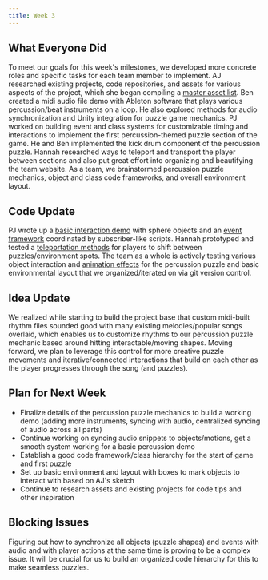 ```yaml
---
title: Week 3
---
```


## What Everyone Did
To meet our goals for this week's milestones, we developed more concrete roles and specific tasks for each team member to implement. AJ researched existing projects, code repositories, and assets for various aspects of the project, which she began compiling
a [master asset list](https://docs.google.com/document/d/1_3IYWaWWG4hmq9tFfhHMzJMrd16TxXhU1g3Dy5EdnlQ). Ben created a midi audio file demo with Ableton software that plays various percussion/beat instruments on a loop. He also explored methods for audio synchronization and Unity integration for puzzle game mechanics.
PJ worked on building event and class systems for customizable timing and interactions to implement the first percussion-themed puzzle section of the game. He and Ben implemented the kick drum component of the percussion puzzle. Hannah researched ways to teleport and transport the player between sections and also put great effort into organizing and beautifying the team website.
As a team, we brainstormed percussion puzzle mechanics, object and class code frameworks, and overall environment layout.

## Code Update
PJ wrote up a [basic interaction demo](https://github.com/UWRealityLab/vrcapstone19sp-team7/blob/master/PhantasiaConductor/Assets/Scenes/PercussionScene.unity) with sphere objects and an [event framework](https://github.com/UWRealityLab/vrcapstone19sp-team7/tree/master/PhantasiaConductor/Assets/Scripts/Observers) coordinated by subscriber-like scripts. Hannah prototyped and tested a [teleportation methods](https://github.com/UWRealityLab/vrcapstone19sp-team7/blob/master/PhantasiaConductor/Assets/Scenes/MainScene.unity) for players to shift between puzzles/environment spots. The team as a whole is actively testing various object interaction and [animation effects](https://github.com/UWRealityLab/vrcapstone19sp-team7/tree/master/PhantasiaConductor/Assets/Animation) for the percussion puzzle and basic environmental layout that we organized/iterated on via git version control. 

## Idea Update
We realized while starting to build the project base that custom midi-built rhythm files sounded good with many existing melodies/popular songs overlaid, which enables us to customize rhythms to our percussion puzzle mechanic based around hitting interactable/moving shapes. Moving forward, we plan to leverage this control for more creative puzzle movements and iterative/connected interactions that build on each other as the player progresses through the song (and puzzles). 

## Plan for Next Week
* Finalize details of the percussion puzzle mechanics to build a working demo (adding more instruments, syncing with audio, centralized syncing of audio across all parts)
* Continue working on syncing audio snippets to objects/motions, get a smooth system working for a basic percussion demo
* Establish a good code framework/class hierarchy for the start of game and first puzzle
* Set up basic environment and layout with boxes to mark objects to interact with based on AJ's sketch
* Continue to research assets and existing projects for code tips and other inspiration

## Blocking Issues
Figuring out how to synchronize all objects (puzzle shapes) and events with audio and with player actions at the same time is proving to be a complex issue.
It will be crucial for us to build an organized code hierarchy for this to make seamless puzzles.
